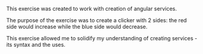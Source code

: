 This exercise was created to work with creation of angular services. 

The purpose of the exercise was to create a clicker with 2 sides: the red side would increase while the blue side would decrease. 

This exercise allowed  me to solidify my understanding of creating services - its syntax and the uses. 
